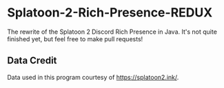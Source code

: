 # Splatoon-2-Rich-Presence-REDUX
The rewrite of the Splatoon 2 Discord Rich Presence in Java. It's not quite finished yet, but feel free to make pull requests!

## Data Credit
Data used in this program courtesy of https://splatoon2.ink/.
